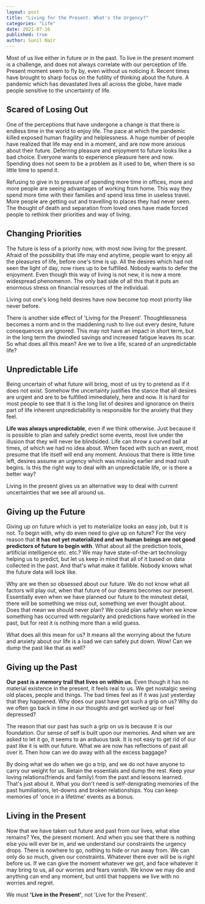 ```yaml
---
layout: post
title: "Living for the Present. What's the Urgency?"
categories: "Life"
date: 2021-07-16
published: true
author: Sunil Nair
---
```


Most of us live either in future or in the past. To live in the present moment is a challenge, and does not always correlate with our perception of life. Present moment seem to fly by, even without us noticing it. Recent times have brought to sharp focus on the futility of thinking about the future. A pandemic which has devastated lives all across the globe, have made people sensitive to the uncertainty of life.  

## Scared of Losing Out
One of the perceptions that have undergone a change is that there is endless time in the world to enjoy life. The pace at which the pandemic killed exposed human fragility and helplessness. A huge number of people have realized that life may end in a moment, and are now more anxious about their future. Deferring pleasure and enjoyment to future looks like a bad choice. Everyone wants to experience pleasure here and now. Spending does not seem to be a problem as it used to be, when there is so little time to spend it. 

Refusing to give in to pressure of spending more time in offices, more and more people are seeing advantages of working from home. This way they spend more time with their families and spend less time in useless travel. More people are getting out and travelling to places they had never seen. The thought of death and separation from loved ones have made forced people to rethink their priorities and way of living.

## Changing Priorities
The future is less of a priority now, with most now living for the present. Afraid of the possibility that life may end anytime, people want to enjoy all the pleasures of life, before one's time is up. All the desires which had not seen the light of day, now rises up to be fulfilled. Nobody wants to defer the enjoyment. Even though this way of living is not new, it is now a more widespread phenomenon. The only bad side of all this that it puts an enormous stress on financial resources of the individual. 

Living out one's long held desires have now become top most priority like never before.

There is another side effect of 'Living for the Present'. Thoughtlessness becomes a norm and in the maddening rush to live out every desire, future consequences are ignored. This may not have an impact in short term, but in the long term the dwindled savings and increased fatigue leaves its scar. So what does all this mean? Are we to live a life, scared of an unpredictable life?

## Unpredictable Life
Being uncertain of what future will bring, most of us try to pretend as if it does not exist. Somehow the uncertainty justifies the stance that all desires are urgent and are to be fulfilled immediately, here and now. It is hard for most people to see that it is the long list of desires and ignorance on theirs part of life inherent unpredictability is responsible for the anxiety that they feel.  

**Life was always unpredictable**, even if we think otherwise. Just because it is possible to plan and safely predict some events, most live under the illusion that they will never be blindsided. Life can throw a curved ball at times, of which we had no idea about. When faced with such an event, most presume that life itself will end any moment. Anxious that there is little time left, desires assume an urgency which was missing earlier and mad rush begins. Is this the right way to deal with an unpredictable life, or is there a better way? 

Living in the present gives us an alternative way to deal with current uncertainties that we see all around us. 

## Giving up the Future
Giving up on future which is yet to materialize looks an easy job, but it is not. To begin with, why do even need to give up on future? For the very reason that **it has not yet materialized and we human beings are not good predictors of future to begin with**. What about all the prediction tools, artificial intelligence etc. etc.? We may have state-of-the-art technology helping us to predict, but let us keep in mind that all of it based on data collected in the past. And that's what make it fallible. Nobody knows what the future data will look like.

Why are we then so obsessed about our future. We do not know what all factors will play out, when that future of our dreams becomes our present. Essentially even when we have planned our future to the minutest detail, there will be something we miss out, something we ever thought about. Does that mean we should never plan? We could plan safely when we know something has occurred with regularity and predictions have worked in the past, but for rest it is nothing more than a wild guess. 

What does all this mean for us? It means all the worrying about the future and anxiety about our life is a load we can safely put down. Wow! Can we dump the past like that as well?   

## Giving up the Past
**Our past is a memory trail that lives on within us.** Even though it has no material existence in the present, it feels real to us. We get nostalgic seeing old places, people and things. The bad times feel as if it was just yesterday that they happened. Why does our past have got such a grip on us? Why do we often go back in time in our thoughts and get worked up or feel depressed? 

The reason that our past has such a grip on us is because it is our foundation. Our sense of self is built upon our memories. And when we are asked to let it go, it seems to an arduous task. It is not easy to get rid of our past like it is with our future. What we are now has reflections of past all over it. Then how can we do away with all the excess baggage?

By doing what we do when we go a trip, and we do not have anyone to carry our weight for us. Retain the essentials and dump the rest. Keep your loving relations(friends and family) from the past and lessons learned. That's just about it. What you don't need is self-denigrating memories of the past humiliations, let-downs and broken relationships. You can keep memories of 'once in a lifetime' events as a bonus. 

## Living in the Present
Now that we have taken out future and past from our lives, what else remains? Yes, the present moment. And when you see that there is nothing else you will ever be in, and we understand our constraints the urgency drops. There is nowhere to go, nothing to hide or run away from. We can only do so much, given our constraints. Whatever there ever will be is right before us. If we can give the moment whatever we got, and face whatever it may bring to us, all our worries and fears vanish. We know we may die and anything can end any moment, but until that happens we live with no worries and regret.

We must **'Live in the Present'**, not 'Live for the Present'.



